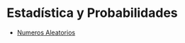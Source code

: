 # Estadística y Probabilidades

* [Numeros Aleatorios](https://github.com/christianledgard/Estadistica-y-Probabilidades/blob/master/Semana%206%20-%20Numeros%20Aleatorios/NumerosAleatorios.html)
